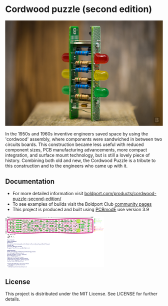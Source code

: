 # Cordwood puzzle (second edition)

![The Cordwood puzzle](/images/cordwood_puzzle.jpg)

In the 1950s and 1960s inventive engineers saved space by using the 'cordwood' assembly, where components were sandwiched in between two circuits boards. This construction became less useful with reduced component sizes, PCB manufacturing advancements, more compact integration, and surface mount technology, but is still a lovely piece of history. Combining both old and new, the Cordwood Puzzle is a tribute to this construction and to the engineers who came up with it.

## Documentation

* For more detailed information visit [boldport.com/products/cordwood-puzzle-second-edition/](https://www.boldport.com/products/cordwood-puzzle-second-edition/)
* To see examples of builds visit the Boldport Club [community pages](http://community.boldport.club/projects/p03-cordwood/)
* This project is produced and built using [PCBmodE](https://github.com/boldport/pcbmode) use version 3.9

![Cordwood puzzle PCB layout](/images/cordwood_pcb.png)

## License

This project is distributed under the MIT License.
See LICENSE for further details.

